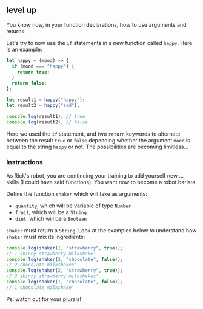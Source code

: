## level up

You know now, in your function declarations, how to use arguments and returns.

Let's try to now use the `if` statements in a new function called `happy`. Here
is an example:

```js
let happy = (mood) => {
  if (mood === "happy") {
    return true;
  }
  return false;
};

let result1 = happy("happy");
let result2 = happy("sad");

console.log(result1); // true
console.log(result2); // false
```

Here we used the `if` statement, and two `return` keywords to alternate between
the result `true` or `false` depending whether the argument `mood` is equal to
the string `happy` or not. The possibilities are becoming limitless...

### Instructions

As Rick's robot, you are continuing your training to add yourself new ... skills
(I could have said functions). You want now to become a robot barista.

Define the function `shaker` which will take as arguments:

- `quantity`, which will be variable of type `Number`
- `fruit`, which will be a `String`
- `diet`, which will be a `Boolean`

`shaker` must return a `String`. Look at the examples below to understand how
`shaker` must mix its ingredients:

```js
console.log(shaker(1, "strawberry", true));
//'1 skinny strawberry milkshake'
console.log(shaker(2, "chocolate", false));
//'2 chocolate milkshakes'
console.log(shaker(2, "strawberry", true));
//'2 skinny strawberry milkshakes'
console.log(shaker(1, "chocolate", false));
//'1 chocolate milkshake'
```

Ps: watch out for your plurals!
